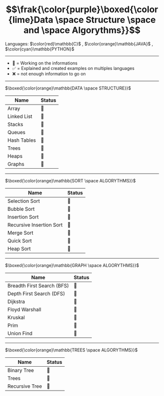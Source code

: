 # $$\frak{\color{purple}\boxed{\color{lime}Data \space Structure \space and \space Algorythms}}$$

Languages: $\color{red}\mathbb{C}$ , $\color{orange}\mathbb{JAVA}$ , $\color{cyan}\mathbb{PYTHON}$

---

- 🚧 = Working on the informations
- ✅ = Explained and created examples on multiples languages
- ❌ = not enough information to go on 

---

$\boxed{\color{orange}\mathbb{DATA \space STRUCTURE}}$

Name|Status
|---|---|
Array|🚧
Linked List|🚧
Stacks|🚧
Queues|🚧
Hash Tables|🚧
Trees|🚧
Heaps|🚧
Graphs|🚧

---

$\boxed{\color{orange}\mathbb{SORT \space ALGORYTHMS}}$

Name|Status
|---|---|
Selection Sort|🚧
Bubble Sort|🚧
Insertion Sort|🚧
Recursive Insertion Sort|🚧
Merge Sort|🚧
Quick Sort|🚧
Heap Sort|🚧

---

$\boxed{\color{orange}\mathbb{GRAPH \space ALGORYTHMS}}$

Name|Status
|---|---|
Breadth First Search (BFS)|🚧
Depth First Search (DFS)|🚧
Dijkstra|🚧
Floyd Warshall|🚧
Kruskal|🚧
Prim|🚧
Union Find|🚧

---

$\boxed{\color{orange}\mathbb{TREES \space ALGORYTHMS}}$

Name|Status
|---|---|
Binary Tree|🚧
Trees|🚧
Recursive Tree|🚧

